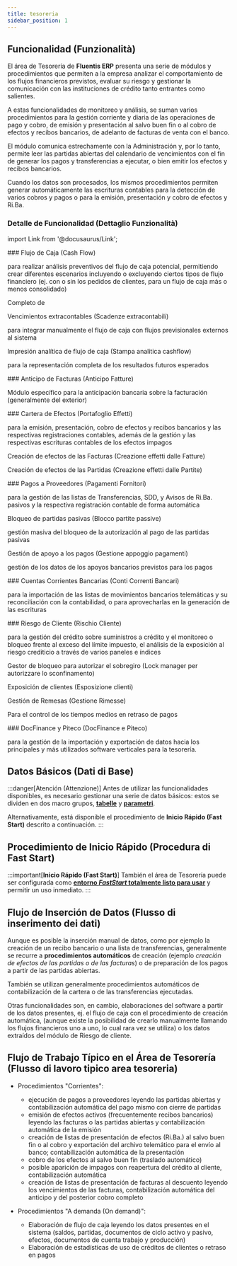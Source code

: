 ```yaml
---
title: tesoreria
sidebar_position: 1
---
```


## Funcionalidad (Funzionalità)

El área de Tesorería de **Fluentis ERP** presenta una serie de módulos y procedimientos que permiten a la empresa analizar el comportamiento de los flujos financieros previstos, evaluar su riesgo y gestionar la comunicación con las instituciones de crédito tanto entrantes como salientes.

A estas funcionalidades de monitoreo y análisis, se suman varios procedimientos para la gestión corriente y diaria de las operaciones de pago y cobro, de emisión y presentación al salvo buen fin o al cobro de efectos y recibos bancarios, de adelanto de facturas de venta con el banco.

El módulo comunica estrechamente con la Administración y, por lo tanto, permite leer las partidas abiertas del calendario de vencimientos con el fin de generar los pagos y transferencias a ejecutar, o bien emitir los efectos y recibos bancarios.

Cuando los datos son procesados, los mismos procedimientos permiten generar automáticamente las escrituras contables para la detección de varios cobros y pagos o para la emisión, presentación y cobro de efectos y Ri.Ba.

### Detalle de Funcionalidad (Dettaglio Funzionalità)

import Link from '@docusaurus/Link';

<div className="cardContainer">
    <div className="card">
###   <Link to="/docs/treasury/cash-flow/general-overview/">Flujo de Caja (Cash Flow)</Link>
        <p>para realizar análisis preventivos del flujo de caja potencial, permitiendo crear diferentes escenarios incluyendo o excluyendo ciertos tipos de flujo financiero (ej. con o sin los pedidos de clientes, para un flujo de caja más o menos consolidado)</p>
        <p>Completo de</p>
        <p><Link to="/docs/treasury/cash-flow/off-balance-due-dates" className="bold-link">Vencimientos extracontables (Scadenze extracontabili)</Link></p>
        <p>para integrar manualmente el flujo de caja con flujos previsionales externos al sistema</p>
        <p><Link to="/docs/treasury/cash-flow/reports" className="bold-link">Impresión analítica de flujo de caja (Stampa analitica cashflow)</Link></p>
        <p>para la representación completa de los resultados futuros esperados</p>
    </div>
    <div className="card">
###   <Link to="/docs/treasury/advance/advances-collections">Anticipo de Facturas (Anticipo Fatture)</Link>
        <p>Módulo específico para la anticipación bancaria sobre la facturación (generalmente del exterior)</p>
    </div>
</div>

<div className="cardContainer">
    <div className="card">
###   <Link to="/docs/treasury/bills-holding/general-overview">Cartera de Efectos (Portafoglio Effetti)</Link>
        <p>para la emisión, presentación, cobro de efectos y recibos bancarios y las respectivas registraciones contables, además de la gestión y las respectivas escrituras contables de los efectos impagos</p>
        <p><Link to="/docs/treasury/bills-holding/procedures/bills-acquisition-from-invoices/" className="bold-link">Creación de efectos de las Facturas (Creazione effetti dalle Fatture)</Link></p>
        <p><Link to="/docs/treasury/bills-holding/procedures/bills-acquisition-from-maturity-values/" className="bold-link">Creación de efectos de las Partidas (Creazione effetti dalle Partite)</Link></p>
    </div>
    <div className="card">
###   <Link to="/docs/treasury/vendors-payments/general-overview">Pagos a Proveedores (Pagamenti Fornitori)</Link>
        <p>para la gestión de las listas de Transferencias, SDD, y Avisos de Ri.Ba. pasivos y la respectiva registración contable de forma automática</p>
        <p><Link to="/docs/treasury/vendors-payments/procedures/block-passive-maturity-values" className="bold-link">Bloqueo de partidas pasivas (Blocco partite passive)</Link></p>
        <p>gestión masiva del bloqueo de la autorización al pago de las partidas pasivas</p>
        <p><Link to="/docs/treasury/vendors-payments/procedures/payments-support-management" className="bold-link">Gestión de apoyo a los pagos (Gestione appoggio pagamenti)</Link></p>
        <p>gestión de los datos de los apoyos bancarios previstos para los pagos</p>
    </div>
</div>
<div className="cardContainer">
    <div className="card">
###   <Link to="/docs/treasury/bank-account/bank-movements">Cuentas Corrientes Bancarias (Conti Correnti Bancari)</Link>
        <p>para la importación de las listas de movimientos bancarios telemáticas y su reconciliación con la contabilidad, o para aprovecharlas en la generación de las escrituras</p>
    </div>
    <div className="card">
###   <Link to="/docs/treasury/customer-risk/general-overview">Riesgo de Cliente (Rischio Cliente)</Link>
        <p>para la gestión del crédito sobre suministros a crédito y el monitoreo o bloqueo frente al exceso del límite impuesto, el análisis de la exposición al riesgo crediticio a través de varios paneles e índices</p>
        <p><Link to="/docs/treasury/customer-risk/procedures/lock-manager" className="bold-link">Gestor de bloqueo para autorizar el sobregiro (Lock manager per autorizzare lo sconfinamento)</Link></p>
        <p><Link to="/docs/treasury/customer-risk/procedures/customer-statement" className="bold-link">Exposición de clientes (Esposizione clienti)</Link></p>
        <p><Link to="/docs/treasury/customer-risk/procedures/remittances-check" className="bold-link">Gestión de Remesas (Gestione Rimesse)</Link></p>
        <p>Para el control de los tiempos medios en retraso de pagos</p>
    </div>
</div>
<div className="cardContainer">
    <div className="card">
###     <Link to="/docs/treasury/docfinance/general-overview">DocFinance y Piteco (DocFinance e Piteco)</Link>
        <p>para la gestión de la importación y exportación de datos hacia los principales y más utilizados software verticales para la tesorería.</p>
    </div>
</div>

## Datos Básicos (Dati di Base)
:::danger[Atención (Attenzione)]
Antes de utilizar las funcionalidades disponibles, es necesario gestionar una serie de datos básicos: estos se dividen en dos macro grupos, [**tabelle**](/docs/configurations/tables/finance/general-overview) y [**parametri**](/docs/configurations/parameters/finance/general-overview).

Alternativamente, está disponible el procedimiento de **Inicio Rápido (Fast Start)** descrito a continuación.
:::

## Procedimiento de Inicio Rápido (Procedura di Fast Start)

:::important[**Inicio Rápido (Fast Start)**]
También el área de Tesorería puede ser configurada como [**entorno *FastStart* totalmente listo para usar**](/docs/guide/fast-start) y permitir un uso inmediato.
:::

## Flujo de Inserción de Datos (Flusso di inserimento dei dati)

Aunque es posible la inserción manual de datos, como por ejemplo la creación de un recibo bancario o una lista de transferencias, generalmente se recurre a **procedimientos automáticos** de creación (ejemplo *creación de efectos de las partidas o de las facturas*) o de preparación de los pagos a partir de las partidas abiertas.

También se utilizan generalmente procedimientos automáticos de contabilización de la cartera o de las transferencias ejecutadas.

Otras funcionalidades son, en cambio, elaboraciones del software a partir de los datos presentes, ej. el flujo de caja con el procedimiento de creación automática, (aunque existe la posibilidad de crearlo manualmente llamando los flujos financieros uno a uno, lo cual rara vez se utiliza) o los datos extraídos del módulo de Riesgo de cliente.

## Flujo de Trabajo Típico en el Área de Tesorería (Flusso di lavoro tipico area tesoreria)

- Procedimientos "Corrientes": 
    - ejecución de pagos a proveedores leyendo las partidas abiertas y contabilización automática del pago mismo con cierre de partidas
    - emisión de efectos activos (frecuentemente recibos bancarios) leyendo las facturas o las partidas abiertas y contabilización automática de la emisión
    - creación de listas de presentación de efectos (Ri.Ba.) al salvo buen fin o al cobro y exportación del archivo telemático para el envío al banco; contabilización automática de la presentación
    - cobro de los efectos al salvo buen fin (traslado automático)
    - posible aparición de impagos con reapertura del crédito al cliente, contabilización automática
    - creación de listas de presentación de facturas al descuento leyendo los vencimientos de las facturas, contabilización automática del anticipo y del posterior cobro completo

- Procedimientos "A demanda (On demand)":
    - Elaboración de flujo de caja leyendo los datos presentes en el sistema (saldos, partidas, documentos de ciclo activo y pasivo, efectos, documentos de cuenta trabajo y producción)
    - Elaboración de estadísticas de uso de créditos de clientes o retraso en pagos